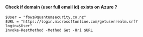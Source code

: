 #### Check if domain (user full email id) exists on Azure ?

```
$User = "fowz@quantumsecurity.co.nz"
$URL = "https://login.microsoftonline.com/getuserrealm.srf?login=$User"
Invoke-RestMethod -Method Get -Uri $URL
```
